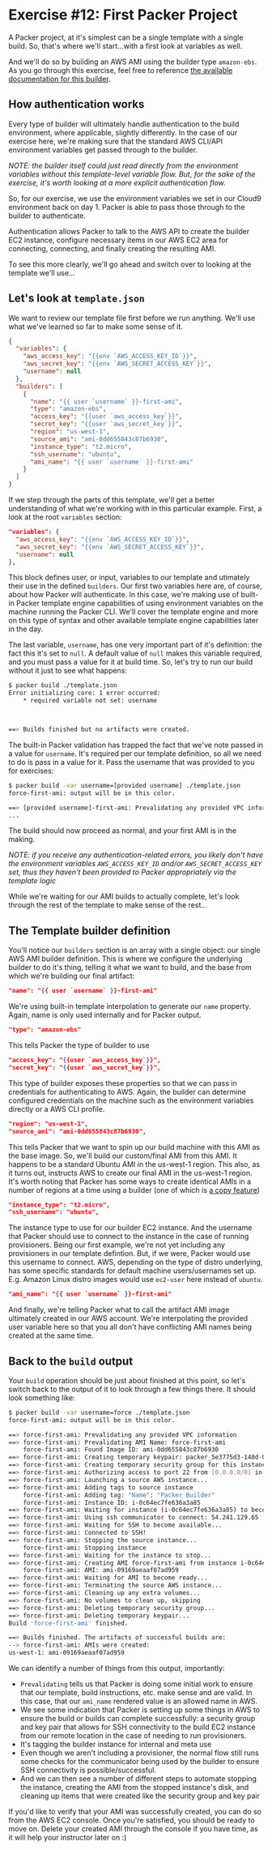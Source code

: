 # Exercise #12: First Packer Project

A Packer project, at it's simplest can be a single template with a single build. So, that's where we'll start...with a first look at variables as well.

And we'll do so by building an AWS AMI using the builder type `amazon-ebs`. As you go through this exercise, feel free to reference [the available documentation for this builder](https://www.packer.io/docs/builders/amazon-ebs.html).

## How authentication works

Every type of builder will ultimately handle authentication to the build environment, where applicable, slightly differently. In the case of our exercise here, we're making sure that the standard AWS CLI/API environment variables get passed through to the builder.

*NOTE: the builder itself could just read directly from the environment variables without this template-level variable flow. But, for the sake of the exercise, it's worth looking at a more explicit authentication flow.*

So, for our exercise, we use the environment variables we set in our Cloud9 environment back on day 1. Packer is able to pass those through to the builder to authenticate.

Authentication allows Packer to talk to the AWS API to create the builder EC2 instance, configure necessary items in our AWS EC2 area for connecting, connecting, and finally creating the resulting AMI.

To see this more clearly, we'll go ahead and switch over to looking at the template we'll use...

## Let's look at `template.json`

We want to review our template file first before we run anything. We'll use what we've learned so far to make some sense of it.

```json
{
  "variables": {
    "aws_access_key": "{{env `AWS_ACCESS_KEY_ID`}}",
    "aws_secret_key": "{{env `AWS_SECRET_ACCESS_KEY`}}",
    "username": null
  },
  "builders": [
    {
      "name": "{{ user `username` }}-first-ami",
      "type": "amazon-ebs",
      "access_key": "{{user `aws_access_key`}}",
      "secret_key": "{{user `aws_secret_key`}}",
      "region": "us-west-1",
      "source_ami": "ami-0dd655843c87b6930",
      "instance_type": "t2.micro",
      "ssh_username": "ubuntu",
      "ami_name": "{{ user `username` }}-first-ami"
    }
  ]
}
```

If we step through the parts of this template, we'll get a better understanding of what we're working with in this particular example. First, a look at the root `variables` section:

```json
"variables": {
  "aws_access_key": "{{env `AWS_ACCESS_KEY_ID`}}",
  "aws_secret_key": "{{env `AWS_SECRET_ACCESS_KEY`}}",
  "username": null
},
```

This block defines user, or input, variables to our template and utimately their use in the defined `builders`. Our first two variables here are, of course, about how Packer will authenticate. In this case, we're making use of built-in Packer template engine capabilities of using environment variables on the machine running the Packer CLI. We'll cover the template engine and more on this type of syntax and other available template engine capabilities later in the day.

The last variable, `username`, has one very important part of it's definition: the fact this it's set to `null`. A default value of `null` makes this variable required, and you must pass a value for it at build time. So, let's try to run our build without it just to see what happens:

```bash
$ packer build ./template.json
Error initializing core: 1 error occurred:
	* required variable not set: username



==> Builds finished but no artifacts were created.

```

The built-in Packer validation has trapped the fact that we've note passed in a value for `username`. It's required per our template definition, so all we need to do is pass in a value for it. Pass the username that was provided to you for exercises:

```bash
$ packer build -var username=[provided username] ./template.json
force-first-ami: output will be in this color.

==> [provided username]-first-ami: Prevalidating any provided VPC information
...
```

The build should now proceed as normal, and your first AMI is in the making.

*NOTE: if you receive any authentication-related errors, you likely don't have the environment variables `AWS_ACCESS_KEY_ID` and/or `AWS_SECRET_ACCESS_KEY` set, thus they haven't been provided to Packer appropriately via the template logic*

While we're waiting for our AMI builds to actually complete, let's look through the rest of the template to make sense of the rest...

## The Template builder definition

You'll notice our `builders` section is an array with a single object: our single AWS AMI builder definition. This is where we configure the underlying builder to do it's thing, telling it what we want to build, and the base from which we're building our final artifact:

```json
"name": "{{ user `username` }}-first-ami"
```
We're using built-in template interpolation to generate our `name` property. Again, name is only used internally and for Packer output.

```json
"type": "amazon-ebs"
```
This tells Packer the type of builder to use

```json
"access_key": "{{user `aws_access_key`}}",
"secret_key": "{{user `aws_secret_key`}}",
```
This type of builder exposes these properties so that we can pass in credentials for authenticating to AWS. Again, the builder can determine configured credentials on the machine such as the environment variables directly or a AWS CLI profile.

```json
"region": "us-west-1",
"source_ami": "ami-0dd655843c87b6930",
```
This tells Packer that we want to spin up our build machine with this AMI as the base image. So, we'll build our custom/final AMI from this AMI. It happens to be a standard Ubuntu AMI in the us-west-1 region. This also, as it turns out, instructs AWS to create our final AMI in the us-west-1 region. It's worth noting that Packer has some ways to create identical AMIs in a number of regions at a time using a builder (one of which is [a copy feature](https://www.packer.io/docs/builders/amazon-ebs.html#ami_regions))

```json
"instance_type": "t2.micro",
"ssh_username": "ubuntu",
```
The instance type to use for our builder EC2 instance. And the username that Packer should use to connect to the instance in the case of running provisioners. Being our first example, we're not yet including any provisioners in our template defintion. But, if we were, Packer would use this username to connect. AWS, depending on the type of distro underlying, has some specific standards for default machine users/usernames set up. E.g. Amazon Linux distro images would use `ec2-user` here instead of `ubuntu`.

```json
"ami_name": "{{ user `username` }}-first-ami"
```
And finally, we're telling Packer what to call the artifact AMI image ultimately created in our AWS account. We're interpolating the provided user variable here so that you all don't have conflicting AMI names being created at the same time.

## Back to the `build` output

Your `build` operation should be just about finished at this point, so let's switch back to the output of it to look through a few things there. It should look something like:

```bash
$ packer build -var username=force ./template.json
force-first-ami: output will be in this color.

==> force-first-ami: Prevalidating any provided VPC information
==> force-first-ami: Prevalidating AMI Name: force-first-ami
    force-first-ami: Found Image ID: ami-0dd655843c87b6930
==> force-first-ami: Creating temporary keypair: packer_5e3775d3-148d-0e42-7420-090998d223a9
==> force-first-ami: Creating temporary security group for this instance: packer_5e3775d5-a3f5-e508-3862-e7bcc7554487
==> force-first-ami: Authorizing access to port 22 from [0.0.0.0/0] in the temporary security groups...
==> force-first-ami: Launching a source AWS instance...
==> force-first-ami: Adding tags to source instance
    force-first-ami: Adding tag: "Name": "Packer Builder"
    force-first-ami: Instance ID: i-0c64ec7fe636a3a85
==> force-first-ami: Waiting for instance (i-0c64ec7fe636a3a85) to become ready...
==> force-first-ami: Using ssh communicator to connect: 54.241.129.65
==> force-first-ami: Waiting for SSH to become available...
==> force-first-ami: Connected to SSH!
==> force-first-ami: Stopping the source instance...
    force-first-ami: Stopping instance
==> force-first-ami: Waiting for the instance to stop...
==> force-first-ami: Creating AMI force-first-ami from instance i-0c64ec7fe636a3a85
    force-first-ami: AMI: ami-09169aeaaf07ad959
==> force-first-ami: Waiting for AMI to become ready...
==> force-first-ami: Terminating the source AWS instance...
==> force-first-ami: Cleaning up any extra volumes...
==> force-first-ami: No volumes to clean up, skipping
==> force-first-ami: Deleting temporary security group...
==> force-first-ami: Deleting temporary keypair...
Build 'force-first-ami' finished.

==> Builds finished. The artifacts of successful builds are:
--> force-first-ami: AMIs were created:
us-west-1: ami-09169aeaaf07ad959
```

We can identify a number of things from this output, importantly:

* `Prevalidating` tells us that Packer is doing some initial work to ensure that our template, build instructions, etc. make sense and are valid. In this case, that our `ami_name` rendered value is an allowed name in AWS.
* We see some indication that Packer is setting up some things in AWS to ensure the build or builds can complete successfully: a security group and key pair that allows for SSH connectivity to the build EC2 instance from our remote location in the case of needing to run provisioners.
* It's tagging the builder instance for internal and meta use
* Even though we aren't including a provisioner, the normal flow still runs some checks for the communicator being used by the builder to ensure SSH connectivity is possible/successful.
* And we can then see a number of different steps to automate stopping the instance, creating the AMI from the stopped instance's disk, and cleaning up items that were created like the security group and key pair

If you'd like to verify that your AMI was successfully created, you can do so from the AWS EC2 console. Once you're satisfied, you should be ready to move on. Delete your created AMI through the console if you have time, as it will help your instructor later on :)

